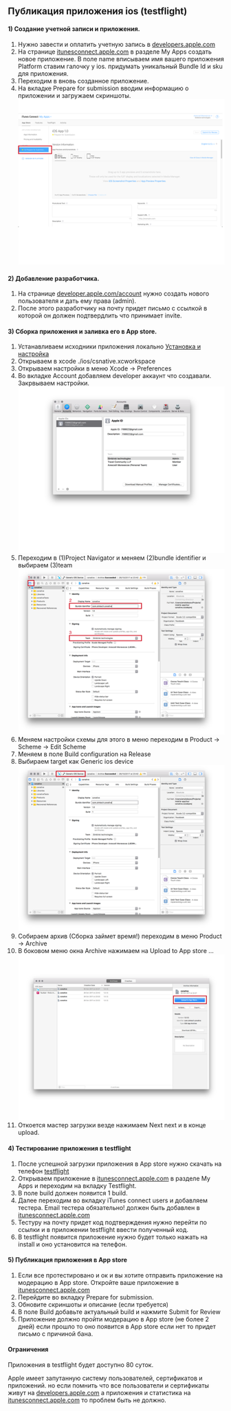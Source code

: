## Публикация приложения ios (testflight)

#### 1) Создание учетной записи и приложения.

1. Нужно завести и оплатить учетную запись в [developers.apple.com](http://developers.apple.com)
2. На странице [itunesconnect.apple.com](https://itunesconnect.apple.com) в разделе My Apps создать новое приложение. В поле name вписываем имя вашего приложения Platform ставим галочку у ios. придумать уникальный Bundle Id и sku для приложения.
3. Переходим в вновь созданное приложение.
4. На вкладке Prepare for submission вводим информацию о приложении и загружаем скриншоты.
![alt text](./images/prepare.png " ")

#### 2) Добавление разработчика.

1. На странице [developer.apple.com/account](https://developer.apple.com/account/) нужно создать нового пользователя и дать ему права (admin).
2. После этого разработчику на почту придет письмо с ссылкой в которой он должен подтвердлить что принимает invite.

#### 3) Сборка приложения и заливка его в App store.

1. Устанавливаем исходники приложения локально [Установка и настройка](./installation.md)
2. Открываем в xcode ./ios/csnative.xcworkspace
3. Открываем настройки в меню Xcode -> Preferences
4. Во вкладке Account добавляем developer аккаунт что создавали. Закрвываем настройки.
![alt text](./images/developer.png " ")
5. Переходим в (1)Project Navigator и меняем (2)bundle identifier и выбираем (3)team
![alt text](./images/bundle.png " ")
6. Меняем настройки схемы для этого в меню переходим в Product -> Scheme -> Edit Scheme
7. Меняем в поле Build configuration на Release
8. Выбираем target как Generic ios device
![alt text](./images/generic.png " ")
9. Собираем архив (Сборка займет время!) переходим в меню Product -> Archive
10. В боковом меню окна Archive нажимаем на Upload to App store ...
![alt text](./images/archive.png " ")
11. Откоется мастер загрузки везде нажимаем Next next и в конце upload.

#### 4) Тестирование приложения в testflight

1. После успешной загрузки приложения в App store нужно скачать на телефон [testflight](https://itunes.apple.com/us/app/testflight/id899247664?mt=8)
2. Открываем приложение в [itunesconnect.apple.com](https://itunesconnect.apple.com) в разделе My Apps и переходим на вкладку Testflight.
3. В поле build должен появится 1 build.
4. Далее переходим во вкладку iTunes connect users и добавляем тестера.
Email тестера обязательно! должен быть добавлен в [itunesconnect.apple.com](https://itunesconnect.apple.com)
5. Тестуру на почту придет код подтверждения нужно перейти по ссылки и в приложении testflight ввести полученный код.
6. В testflight появится приложение нужно будет только нажать на install и оно установится на телефон.


#### 5) Публикация приложения в App store

1. Если все протестировано и ок и вы хотите отправить приложение на модерацию в App store. Откройте ваше приложение в [itunesconnect.apple.com](https://itunesconnect.apple.com)
2. Перейдите во вкладку Prepare for submission.
3. Обновите скриншоты и описание (если требуется)
4. В поле Build добавьте актуальный build и нажмите Submit for Review
5. Приложение должно пройти модерацию в App store (не более 2 дней) если прошло то оно появится в App store если нет то придет письмо с причиной бана.

#### Ограничения

Приложения в testflight будет доступно 80 суток.

Apple имеет запутанную систему пользователей, сертификатов и приложений.
но если помнить что все пользователи и сертификаты живут на [developers.apple.com](http://developers.apple.com) а приложения и статистика на [itunesconnect.apple.com](https://itunesconnect.apple.com) то проблем быть не должно.


